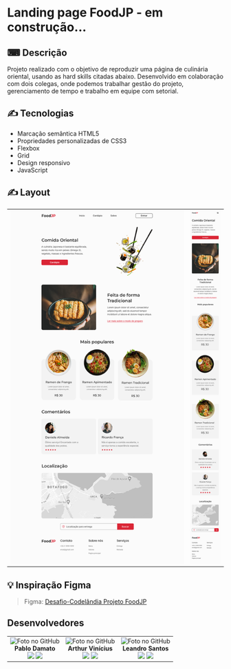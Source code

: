 # Landing page FoodJP - em construção...

## ⌨ Descrição

Projeto realizado com o objetivo de reproduzir uma página de culinária oriental, usando as hard skills citadas abaixo. Desenvolvido em colaboração com dois colegas, onde podemos trabalhar gestão do projeto, gerenciamento de tempo e trabalho em equipe com setorial.

## ✍️ Tecnologias

- Marcação semântica HTML5
- Propriedades personalizadas de CSS3
- Flexbox
- Grid
- Design responsivo
- JavaScript

## ✍️ Layout

<table>
  <tr>
    <td align="center"><img src="./assets/img/layout-desktop.png" alt="layout-desktop"></td>
    <td align="center"><img src="./assets/img/layout-mobile.png" alt="layout-mobile"></td>
  </tr>
</table>

</html>

## 💡 Inspiração Figma

> Figma: <a href="https://www.figma.com/file/Yb9IBH56g7T1hdIyZ3BMNO/Desafios---Codel%C3%A2ndia?node-id=107523-1216&t=5FQIRJ6yv9EY25yy-0">Desafio-Codelândia Projeto FoodJP</a>

## Desenvolvedores

<table align="center">
  <tr>
    <td align="center">
      <div>
        <img src="https://avatars.githubusercontent.com/u/75569069?v=4" width="120px;" alt="Foto no GitHub" class="profile"/><br>
          <b> Pablo Damato </b><br>
            <a href="https://www.linkedin.com/in/pablo-damato-gomes/" alt="Linkedin"><img src="https://img.shields.io/badge/LinkedIn-0077B5?style=for-the-badge&logo=linkedin&logoColor=white" height="20"><a>
            <a href="https://github.com/PabloDamato" alt="GitHub"><img src="https://img.shields.io/badge/GitHub-100000?style=for-the-badge&logo=github&logoColor=white" height="20"></a>
      </div>
    </td>
    <td align="center">
      <div>
        <img src="https://avatars.githubusercontent.com/u/106491276?v=4" width="120px;" alt="Foto no GitHub" class="profile"/><br>
          <b>Arthur Vinícius</b><br>
            <a href="https://www.linkedin.com/in/arthur-vinicius-b22202270/" alt="Linkedin"><img src="https://img.shields.io/badge/LinkedIn-0077B5?style=for-the-badge&logo=linkedin&logoColor=white" height="20"></a>
            <a href="https://github.com/Arthurvini17" alt="GitHub"><img src="https://img.shields.io/badge/GitHub-100000?style=for-the-badge&logo=github&logoColor=white" height="20"></a>
      </div>
    </td>
    <td align="center">
       <div>
        <img src="https://avatars.githubusercontent.com/u/115590346?v=4" width="120px;" alt="Foto no GitHub" class="profile"/><br>
          <b>Leandro Santos</b><br>
            <a href="https://www.linkedin.com/in/leandro-santos97/" alt="Linkedin"><img src="https://img.shields.io/badge/LinkedIn-0077B5?style=for-the-badge&logo=linkedin&logoColor=white" height="20"></a>
            <a href="https://github.com/leandro-geraldo" alt="Github"><img src="https://img.shields.io/badge/GitHub-100000?style=for-the-badge&logo=github&logoColor=white" height="20"></a>
      </div>
    </td>
  </tr>
</table>


